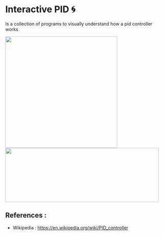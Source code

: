# Interactive PID :cyclone:
Is a collection of programs to visually understand how a pid controller works

<img src="https://user-images.githubusercontent.com/69701088/156851248-dc2d6777-d927-4fbb-9507-f9312af57cbf.gif" width="350" height="350"/><img src="https://user-images.githubusercontent.com/69701088/158056085-e3c9f0a9-b363-46c8-9c42-6f23d7465b3a.png" width="480" height="170"/> </div>

## References :
- Wikipedia : https://en.wikipedia.org/wiki/PID_controller

